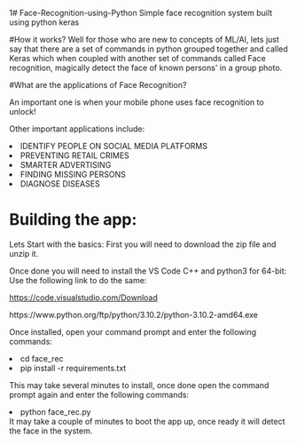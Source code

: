 1# Face-Recognition-using-Python
Simple face recognition system built using python keras

#How it works?
Well for those who are new to concepts of ML/AI, lets just say that there are a set of commands in python grouped together and called Keras which when coupled with another set of commands called Face recognition, magically detect the face of known persons' in a group photo.

#What are the applications of Face Recognition?

An important one is when your mobile phone uses face recognition to unlock!

Other important applications include:
<li>IDENTIFY PEOPLE ON SOCIAL MEDIA PLATFORMS</li>
<li>PREVENTING RETAIL CRIMES</li>
<li>SMARTER ADVERTISING</li>
<li>FINDING MISSING PERSONS</li>
<li>DIAGNOSE DISEASES</li>

# Building the app:
Lets Start with the basics:
 First you will need to download the zip file and unzip it.

Once done you will need to install the VS Code C++ and python3 for 64-bit:
Use the following link to do the same:

https://code.visualstudio.com/Download
<p>
https://www.python.org/ftp/python/3.10.2/python-3.10.2-amd64.exe

Once installed, open your command prompt and enter the following commands:
<li> cd face_rec </li>
<li> pip install -r requirements.txt </li>

This may take several minutes to install, once done open the command prompt again and enter the following commands:
<li> python face_rec.py </li>
It may take a couple of minutes to boot the app up, once ready it will detect the face in the system.

